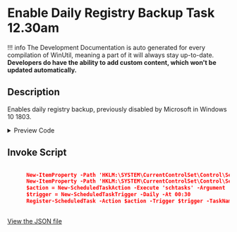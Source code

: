 ﻿# Enable Daily Registry Backup Task 12.30am


!!! info
     The Development Documentation is auto generated for every compilation of WinUtil, meaning a part of it will always stay up-to-date. **Developers do have the ability to add custom content, which won't be updated automatically.**


## Description

Enables daily registry backup, previously disabled by Microsoft in Windows 10 1803.

<!-- BEGIN CUSTOM CONTENT -->

<!-- END CUSTOM CONTENT -->

<details>
<summary>Preview Code</summary>

```json
{
    "Content":  "Enable Daily Registry Backup Task 12.30am",
    "Description":  "Enables daily registry backup, previously disabled by Microsoft in Windows 10 1803.",
    "category":  "Features",
    "panel":  "1",
    "Order":  "a017_",
    "feature":  [

                ],
    "InvokeScript":  [
                         "\r\n      New-ItemProperty -Path \u0027HKLM:\\SYSTEM\\CurrentControlSet\\Control\\Session Manager\\Configuration Manager\u0027 -Name \u0027EnablePeriodicBackup\u0027 -Type DWord -Value 1 -Force\r\n      New-ItemProperty -Path \u0027HKLM:\\SYSTEM\\CurrentControlSet\\Control\\Session Manager\\Configuration Manager\u0027 -Name \u0027BackupCount\u0027 -Type DWord -Value 2 -Force\r\n      $action = New-ScheduledTaskAction -Execute \u0027schtasks\u0027 -Argument \u0027/run /i /tn \"\\Microsoft\\Windows\\Registry\\RegIdleBackup\"\u0027\r\n      $trigger = New-ScheduledTaskTrigger -Daily -At 00:30\r\n      Register-ScheduledTask -Action $action -Trigger $trigger -TaskName \u0027AutoRegBackup\u0027 -Description \u0027Create System Registry Backups\u0027 -User \u0027System\u0027\r\n      "
                     ]
}
```
</details>

## Invoke Script

```json

      New-ItemProperty -Path 'HKLM:\SYSTEM\CurrentControlSet\Control\Session Manager\Configuration Manager' -Name 'EnablePeriodicBackup' -Type DWord -Value 1 -Force
      New-ItemProperty -Path 'HKLM:\SYSTEM\CurrentControlSet\Control\Session Manager\Configuration Manager' -Name 'BackupCount' -Type DWord -Value 2 -Force
      $action = New-ScheduledTaskAction -Execute 'schtasks' -Argument '/run /i /tn "\Microsoft\Windows\Registry\RegIdleBackup"'
      $trigger = New-ScheduledTaskTrigger -Daily -At 00:30
      Register-ScheduledTask -Action $action -Trigger $trigger -TaskName 'AutoRegBackup' -Description 'Create System Registry Backups' -User 'System'
      

```
<!-- BEGIN SECOND CUSTOM CONTENT -->

<!-- END SECOND CUSTOM CONTENT -->

[View the JSON file](https://github.com/ChrisTitusTech/winutil/tree/main/config/feature.json)

